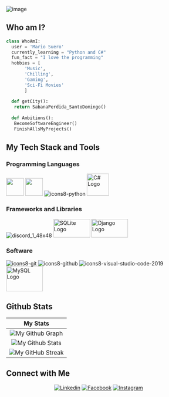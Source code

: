 ![image](https://github.com/user-attachments/assets/9016c96a-5b29-4ccc-aa8d-9261b99a0c9a)


## Who am I?
 ```python
 class WhoAmI:
   user = 'Mario Suero'
   currently_learning = "Python and C#"
   fun_fact = "I love the programming"
   hobbies = [
 		'Music',
 		'Chilling',
 		'Gaming',
 		'Sci-Fi Movies'
   		]
   
   def getCity():
   	return SabanaPerdida_SantoDomingo()
   
   def Ambitions():
   	BecomeSoftwareEngineer()
   	FinishAllsMyProjects()
   ``` 




 

## My Tech Stack and Tools

### Programming Languages

<p>
  


<img width ='48px' src ='https://raw.githubusercontent.com/rahulbanerjee26/githubAboutMeGenerator/main/icons/html.svg'> </a>
<img width ='48px' src ='https://raw.githubusercontent.com/rahulbanerjee26/githubAboutMeGenerator/main/icons/css.svg'> </a>
![icons8-python](https://user-images.githubusercontent.com/76852813/172720089-5ce0ea22-01c9-4444-8e70-a81501452b13.svg)
<img src="https://upload.wikimedia.org/wikipedia/commons/4/4f/Csharp_Logo.png" alt="C# Logo" width="60" height="60">




### Frameworks and Libraries

<p>

![discord_1_48x48](https://user-images.githubusercontent.com/76852813/172723444-1c9a926d-802f-4ebe-aab6-bd6a117c6eba.png)
<img src="https://www.sqlite.org/images/sqlite370_banner.gif" alt="SQLite Logo" width="100" height="50">
<img src="https://upload.wikimedia.org/wikipedia/commons/7/75/Django_logo.svg" alt="Django Logo" width="100" height="50">




### Software

<p>
	
![icons8-git](https://user-images.githubusercontent.com/76852813/172722126-2495793f-c4f3-43cc-bfb2-14e1d6f4d3a2.svg)
![icons8-github](https://user-images.githubusercontent.com/76852813/172732353-d8b662eb-8f1c-453a-82f4-00132b440aaa.svg)
![icons8-visual-studio-code-2019](https://user-images.githubusercontent.com/76852813/172722742-4c84455a-830a-4f69-8dcd-ac9437e52251.svg)
<img src="https://www.mysql.com/common/logos/logo-mysql-170x115.png" alt="MySQL Logo" width="100" height="67">



## Github Stats

|                                                                     My Stats                                                                     |
|:------------------------------------------------------------------------------------------------------------------------------------------------------:|
| ![My Github Graph](https://activity-graph.herokuapp.com/graph?username=K1lluaZk&theme=react-dark&hide_border=true&area=true) |
| ![My Github Stats](https://github-readme-stats.vercel.app/api?username=K1lluaZk&show_icons=true&theme=algolia)              | 
| ![My GitHub Streak](https://github-readme-streak-stats.herokuapp.com/?user=K1lluaZk&theme=algolia)                    | 


## Connect with Me


<p align="center">
  <a href="https://www.linkedin.com/in/mario-de-jesus-suero-de-leon-4431602a8/"><img alt="Linkedin" title="Mario Suero" src="https://img.shields.io/badge/LinkedIn-0077B5?style=for-the-badge&logo=linkedin&logoColor=white"></a>
  <a href="https://www.facebook.com/mario.suero.52"><img alt="Facebook" title="Mario Suero FB" src="https://img.shields.io/badge/Facebook-1877F2?style=for-the-badge&logo=facebook&logoColor=white"></a>
  <a href="https://www.instagram.com/m_suero_999/"><img alt="Instagram" title="Mario Suero Instagram" src="https://img.shields.io/badge/Instagram-E4405F?style=for-the-badge&logo=instagram&logoColor=white"></a>
 </p>
 <p align="center">
  

